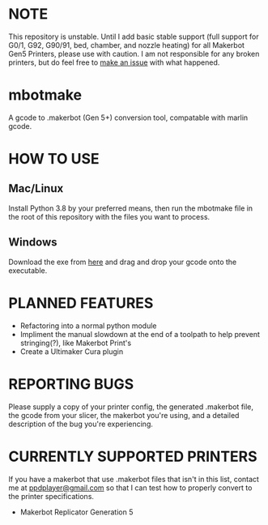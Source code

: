 # NOTE
This repository is unstable. Until I add basic stable support (full support for G0/1, G92, G90/91, bed, chamber, and nozzle heating) for all Makerbot Gen5 Printers, please use with caution. I am not responsible for any broken printers, but do feel free to [make an issue](https://github.com/sckunkle/mbotmake/issues) with what happened.

# mbotmake
A gcode to .makerbot (Gen 5+) conversion tool, compatable with marlin gcode.

# HOW TO USE 
## Mac/Linux
Install Python 3.8 by your preferred means, then run the mbotmake file in the root of this repository with the files you want to process.
## Windows
Download the exe from [here](https://github.com/sckunkle/mbotmake/releases) and drag and drop your gcode onto the executable.

# PLANNED FEATURES

* Refactoring into a normal python module
* Impliment the manual slowdown at the end of a toolpath to help prevent stringing(?), like Makerbot Print's
* Create a Ultimaker Cura plugin

# REPORTING BUGS
Please supply a copy of your printer config, the generated .makerbot file, the gcode from your slicer, the makerbot you're using, and a detailed description of the bug you're experiencing. 

# CURRENTLY SUPPORTED PRINTERS
If you have a makerbot that use .makerbot files that isn't in this list, contact me at ppdplayer@gmail.com so that I can test how to properly convert to the printer specifications. 

* Makerbot Replicator Generation 5

